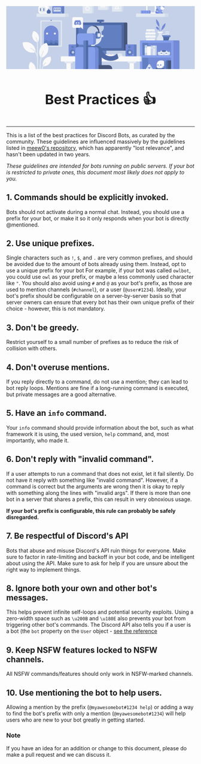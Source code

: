 <!-- markdownlint-disable -->
<div align="center">
<img src="assets/practices.png">
<br>
<br>
<p style="font-size: 36px; font-weight: bold;">Best Practices 👍</p>
</div>

---

This is a list of the best practices for Discord Bots, as curated by the community. These guidelines are influenced massively by the guidelines listed in [meew0's repository](https://github.com/meew0/discord-bot-best-practices), which has apparently "lost relevance", and hasn't been updated in two years.

*These guidelines are intended for bots running on public servers. If your bot is restricted to private ones, this document most likely does not apply to you.*

## 1. Commands should be explicitly invoked.

Bots should not activate during a normal chat. Instead, you should use a prefix for your bot, or make it so it only responds when your bot is directly @mentioned.

## 2. Use unique prefixes.

Single characters such as `!`, `$`, and `.` are very common prefixes, and should be avoided due to the amount of bots already using them. Instead, opt to use a unique prefix for your bot For example, if your bot was called `owlbot`, you could use `owl` as your prefix, or maybe a less commonly used character like `"`. You should also avoid using `#` and `@` as your bot's prefix, as those are used to mention channels (`#channel`), or a user (`@user#1234`). Ideally, your bot's prefix should be configurable on a server-by-server basis so that server owners can ensure that every bot has their own unique prefix of their choice - however, this is not mandatory.

## 3. Don't be greedy.

Restrict yourself to a small number of prefixes as to reduce the risk of collision with others.

## 4. Don't overuse mentions.

If you reply directly to a command, do not use a mention; they can lead to bot reply loops. Mentions are fine if a long-running command is executed, but private messages are a good alternative.

## 5. Have an `info` command.

Your `info` command should provide information about the bot, such as what framework it is using, the used version, `help` command, and, most importantly, who made it.

## 6. Don't reply with "invalid command".

If a user attempts to run a command that does not exist, let it fail silently. Do not have it reply with something like "invalid command". However, if a command is correct but the arguments are wrong then it is okay to reply with something along the lines with "invalid args". If there is more than one bot in a server that shares a prefix, this can result in very obnoxious usage.

**If your bot's prefix is configurable, this rule can probably be safely disregarded.**

## 7. Be respectful of Discord's API

Bots that abuse and misuse Discord's API ruin things for everyone. Make sure to factor in rate-limiting and backoff in your bot code, and be intelligent about using the API. Make sure to ask for help if you are unsure about the right way to implement things.

## 8. Ignore both your own and other bot's messages.

This helps prevent infinite self-loops and potential security exploits. Using a zero-width space such as `\u200B` and `\u180E` also prevents your bot from triggering other bot's commands. The Discord API also tells you if a user is a bot (the `bot` property on the `User` object - [see the reference](https://discordapp.com/developers/docs/resources/user#user-object)

## 9. Keep NSFW features locked to NSFW channels.

All NSFW commands/features should only work in NSFW-marked channels.

## 10. Use mentioning the bot to help users.

Allowing a mention by the prefix (`@myawesomebot#1234 help`) or adding a way to find the bot's prefix with only a mention (`@myawesomebot#1234`) will help users who are new to your bot greatly in getting started.

### Note

If you have an idea for an addition or change to this document, please do make a pull request and we can discuss it.
